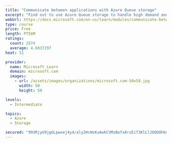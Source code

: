 ```yaml
---
title: "Communicate between applications with Azure Queue storage"
excerpt: "Find out to use Azure Queue storage to handle high demand and improve resilience in your distributed applications."
webUrl: https://docs.microsoft.com/en-us/learn/modules/communicate-between-apps-with-azure-queue-storage/
type: course
price: Free
length: PT56M
ratings:
  count: 2574
  average: 4.6037297
heat: 51

provider:
  name: Microsoft Learn
  domain: microsoft.com
  images:
    - url: /assets/images/organizations/microsoft.com-50x50.jpg
      width: 50
      height: 50

levels:
  - Intermediate

topics:
  - Azure
  - Storage

secured: "993RjyU9jgGLpwxej4y4/aly2HcWsKuAwkCVMzBofx8rzEif3KlLlJ6ODOhkmv+ZKOrm0R+eP6lBCuRhldjzJ1stWiAYHR9N5zV2udD8U0qsE3MHv49JhuXGhwvqawP1r8GiXGHiFESJiyRaMoV2kQI0zsDdBsYpdsswyxdy2fvaqFHZcinV7mYdlEbwcuuo2dWnHswOtOW3xrzKGXMcE27neHtDnTXLkEkKPleZ3mqb5ELqMYyhdEgLNwmXDPWup7+IJhpfRsaD11OIyQCIY//qX9fT9fvdegBdF/By8eUQ861xBjknQ9bUaSr+6xprxiyrlIivJlXseeOcJsPFjdF74W7+W3p6wS7EftFnLyD3xO/6SSE98ynGeGE9KvmxDpIBRaNHoORRcP0jyUhwRX7w7PQJ0A1cAFunEMb8z5g=;O5QA9Z3FfA0Wj+oVChTsow=="
---
```


